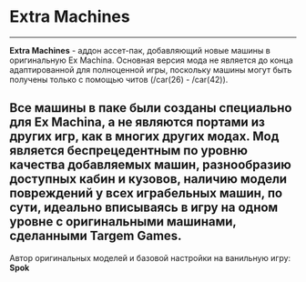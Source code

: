 # Extra Machines
---
**Extra Machines** - аддон ассет-пак, добавляющий новые машины в оригинальную Ex Machina. Основная версия мода не является до конца адаптированной для полноценной игры, поскольку машины могут быть получены только с помощью читов (/car(26) - /car(42)).

Все машины в паке были созданы специально для Ex Machina, а не являются портами из других игр, как в многих других модах. Мод является беспрецедентным по уровню качества добавляемых машин, разнообразию доступных кабин и кузовов, наличию модели повреждений у всех играбельных машин, по сути, идеально вписываясь в игру на одном уровне с оригинальными машинами, сделанными Targem Games.
---
Автор оригинальных моделей и базовой настройки на ванильную игру: **Spok**